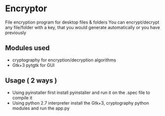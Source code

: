 # Encryptor
File encryption program for desktop files & folders
You can encrypt/decrypt any file/folder with a key,
that you would generate automatically or you have previously

## Modules used
*  cryptography for encryption/decryption algorithms
*  Gtk+3 pytgtk for GUI

## Usage ( 2 ways )
* Using pyinstaller
     first install pyinstaller and run it on the .spec file to compile it
* Using python 2.7 interpreter
     install the Gtk+3, cryptography python modules and run the app.py
     

